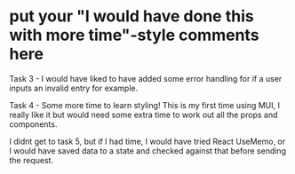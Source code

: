 # put your "I would have done this with more time"-style comments here

Task 3 - I would have liked to have added some error handling for if a user inputs an invalid entry for example.

Task 4 - Some more time to learn styling! This is my first time using MUI, I really like it but would need some extra time to work out all the props and components.

I didnt get to task 5, but if I had time, I would have tried React UseMemo, or I would have saved data to a state and checked against that before sending the request.
